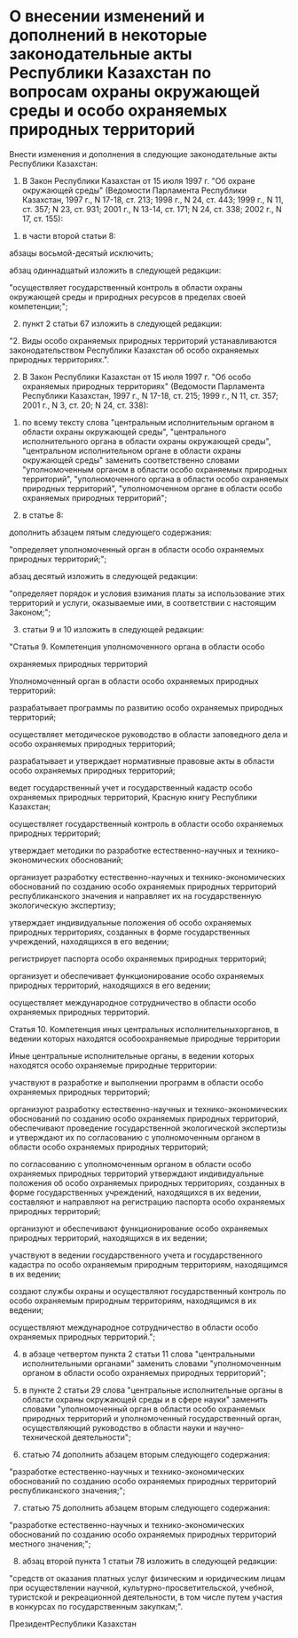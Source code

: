 # О внесении изменений и дополнений в некоторые законодательные акты Республики Казахстан по вопросам охраны окружающей среды и особо охраняемых природных территорий

Внести изменения и дополнения в следующие законодательные акты Республики Казахстан:

1. В Закон Республики Казахстан от 15 июля 1997 г. "Об охране окружающей среды" (Ведомости Парламента Республики Казахстан, 1997 г., N 17-18, ст. 213; 1998 г., N 24, ст. 443; 1999 г., N 11, ст. 357; N 23, ст. 931; 2001 г., N 13-14, ст. 171; N 24, ст. 338; 2002 г., N 17, ст. 155):

1) в части второй статьи 8:

абзацы восьмой-десятый исключить;

абзац одиннадцатый изложить в следующей редакции:

"осуществляет государственный контроль в области охраны окружающей среды и природных ресурсов в пределах своей компетенции;";

2) пункт 2 статьи 67 изложить в следующей редакции:

"2. Виды особо охраняемых природных территорий устанавливаются законодательством Республики Казахстан об особо охраняемых природных территориях.".

2. В Закон Республики Казахстан от 15 июля 1997 г. "Об особо охраняемых природных территориях" (Ведомости Парламента Республики Казахстан, 1997 г., N 17-18, ст. 215; 1999 г., N 11, ст. 357; 2001 г., N 3, ст. 20; N 24, ст. 338):

1) по всему тексту слова "центральным исполнительным органом в области охраны окружающей среды", "центрального исполнительного органа в области охраны окружающей среды", "центральном исполнительном органе в области охраны окружающей среды" заменить соответственно словами "уполномоченным органом в области особо охраняемых природных территорий", "уполномоченного органа в области особо охраняемых природных территорий", "уполномоченном органе в области особо охраняемых природных территорий";

2) в статье 8:

дополнить абзацем пятым следующего содержания:

"определяет уполномоченный орган в области особо охраняемых природных территорий;";

абзац десятый изложить в следующей редакции:

"определяет порядок и условия взимания платы за использование этих территорий и услуги, оказываемые ими, в соответствии с настоящим Законом;";

3) статьи 9 и 10 изложить в следующей редакции:

"Статья 9. Компетенция уполномоченного органа в области особо

охраняемых природных территорий

Уполномоченный орган в области особо охраняемых природных территорий:

разрабатывает программы по развитию особо охраняемых природных территорий;

осуществляет методическое руководство в области заповедного дела и особо охраняемых природных территорий;

разрабатывает и утверждает нормативные правовые акты в области особо охраняемых природных территорий;

ведет государственный учет и государственный кадастр особо охраняемых природных территорий, Красную книгу Республики Казахстан;

осуществляет государственный контроль в области особо охраняемых природных территорий;

утверждает методики по разработке естественно-научных и технико-экономических обоснований;

организует разработку естественно-научных и технико-экономических обоснований по созданию особо охраняемых природных территорий республиканского значения и направляет их на государственную экологическую экспертизу;

утверждает индивидуальные положения об особо охраняемых природных территориях, созданных в форме государственных учреждений, находящихся в его ведении;

регистрирует паспорта особо охраняемых природных территорий;

организует и обеспечивает функционирование особо охраняемых природных территорий, находящихся в его ведении;

осуществляет международное сотрудничество в области особо охраняемых природных территорий.

Статья 10. Компетенция иных центральных исполнительныхорганов, в ведении которых находятся особоохраняемые природные территории

Иные центральные исполнительные органы, в ведении которых находятся особо охраняемые природные территории:

участвуют в разработке и выполнении программ в области особо охраняемых природных территорий;

организуют разработку естественно-научных и технико-экономических обоснований по созданию особо охраняемых природных территорий, обеспечивают проведение государственной экологической экспертизы и утверждают их по согласованию с уполномоченным органом в области особо охраняемых природных территорий;

по согласованию с уполномоченным органом в области особо охраняемых природных территорий утверждают индивидуальные положения об особо охраняемых природных территориях, созданных в форме государственных учреждений, находящихся в их ведении, составляют и направляют на регистрацию паспорта особо охраняемых природных территорий;

организуют и обеспечивают функционирование особо охраняемых природных территорий, находящихся в их ведении;

участвуют в ведении государственного учета и государственного кадастра по особо охраняемым природным территориям, находящимся в их ведении;

создают службы охраны и осуществляют государственный контроль по особо охраняемым природным территориям, находящимся в их ведении;

осуществляют международное сотрудничество в области особо охраняемых природных территорий.";

4) в абзаце четвертом пункта 2 статьи 11 слова "центральными исполнительными органами" заменить словами "уполномоченным органом в области особо охраняемых природных территорий";

5) в пункте 2 статьи 29 слова "центральные исполнительные органы в области охраны окружающей среды и в сфере науки" заменить словами "уполномоченный орган в области особо охраняемых природных территорий и уполномоченный государственный орган, осуществляющий руководство в области науки и научно-технической деятельности";

6) статью 74 дополнить абзацем вторым следующего содержания:

"разработке естественно-научных и технико-экономических обоснований по созданию особо охраняемых природных территорий республиканского значения;";

7) статью 75 дополнить абзацем вторым следующего содержания:

"разработке естественно-научных и технико-экономических обоснований по созданию особо охраняемых природных территорий местного значения;";

8) абзац второй пункта 1 статьи 78 изложить в следующей редакции:

"средств от оказания платных услуг физическим и юридическим лицам при осуществлении научной, культурно-просветительской, учебной, туристской и рекреационной деятельности, в том числе путем участия в конкурсах по государственным закупкам;".

ПрезидентРеспублики Казахстан

